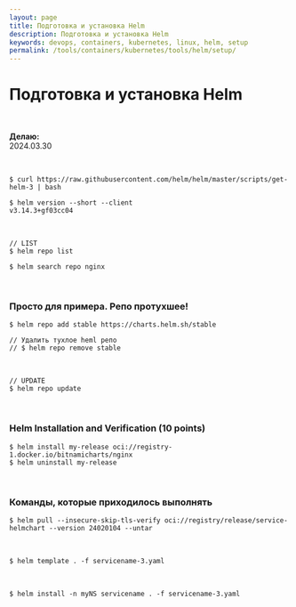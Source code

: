 ```yaml
---
layout: page
title: Подготовка и установка Helm
description: Подготовка и установка Helm
keywords: devops, containers, kubernetes, linux, helm, setup
permalink: /tools/containers/kubernetes/tools/helm/setup/
---
```


# Подготовка и установка Helm

<br/>

**Делаю:**  
2024.03.30

<br/>

```
$ curl https://raw.githubusercontent.com/helm/helm/master/scripts/get-helm-3 | bash

$ helm version --short --client
v3.14.3+gf03cc04
```

<br/>

```
// LIST
$ helm repo list
```

```
$ helm search repo nginx
```

<br/>

### Просто для примера. Репо протухшее!

```
$ helm repo add stable https://charts.helm.sh/stable

// Удалить тухлое heml репо
// $ helm repo remove stable
```

<br/>

```
// UPDATE
$ helm repo update
```

<br/>

### Helm Installation and Verification (10 points)

```
$ helm install my-release oci://registry-1.docker.io/bitnamicharts/nginx
$ helm uninstall my-release
```

<br/>

### Команды, которые приходилось выполнять

```
$ helm pull --insecure-skip-tls-verify oci://registry/release/service-helmchart --version 24020104 --untar
```

<br/>

```
$ helm template . -f servicename-3.yaml
```

<br/>

```
$ helm install -n myNS servicename . -f servicename-3.yaml
```
